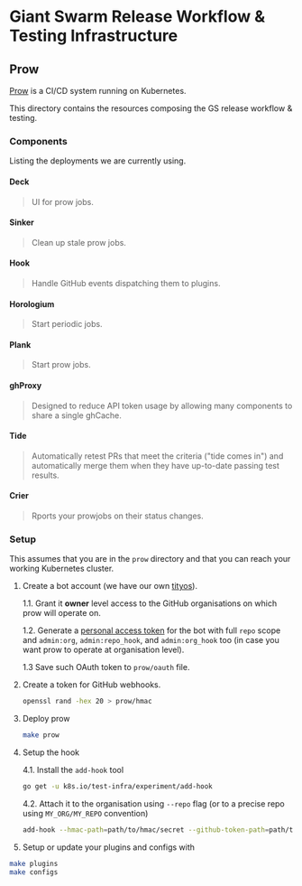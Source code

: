 # Giant Swarm Release Workflow & Testing Infrastructure

## Prow

[Prow](https://github.com/kubernetes/test-infra/tree/master/prow) is a CI/CD system running on Kubernetes.

This directory contains the resources composing the GS release workflow & testing.

### Components

Listing the deployments we are currently using.

#### Deck

> UI for prow jobs.

#### Sinker

> Clean up stale prow jobs.

#### Hook

> Handle GitHub events dispatching them to plugins.

#### Horologium

> Start periodic jobs.

#### Plank

> Start prow jobs.

#### ghProxy

> Designed to reduce API token usage by allowing many components to share a single ghCache.

#### Tide

> Automatically retest PRs that meet the criteria ("tide comes in") and automatically merge them when they have up-to-date passing test results.

#### Crier

> Rports your prowjobs on their status changes.

### Setup

This assumes that you are in the `prow` directory and that you can reach your working Kubernetes cluster.

1. Create a bot account (we have our own [tityos](https://github.com/tityosbot)).

    1.1. Grant it **owner** level access to the GitHub organisations on which prow will operate on.

    1.2. Generate a [personal access token](https://github.com/settings/tokens) for the bot with full `repo` scope and `admin:org`, `admin:repo_hook`, and `admin:org_hook` too (in case you want prow to operate at organisation level).

    1.3 Save such OAuth token to `prow/oauth` file.

2. Create a token for GitHub webhooks.

    ```bash
    openssl rand -hex 20 > prow/hmac
    ```

3. Deploy prow

    ```bash
    make prow
    ```

4. Setup the hook

    4.1. Install the `add-hook` tool

    ```bash
    go get -u k8s.io/test-infra/experiment/add-hook
    ```

    4.2. Attach it to the organisation using `--repo` flag (or to a precise repo using `MY_ORG/MY_REPO` convention)

    ```bash
    add-hook --hmac-path=path/to/hmac/secret --github-token-path=path/to/oauth/secret --hook-url http://an.ip.addr.ess/hook --repo MY_ORG --confirm=true
    ```

5. Setup or update your plugins and configs with

```bash
make plugins
make configs
```
